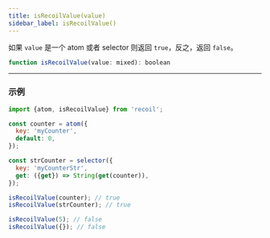 ```yaml
---
title: isRecoilValue(value)
sidebar_label: isRecoilValue()
---
```


如果 `value` 是一个 atom 或者 selector 则返回 `true`，反之，返回 `false`。

```jsx
function isRecoilValue(value: mixed): boolean
```

---

### 示例

```jsx
import {atom, isRecoilValue} from 'recoil';

const counter = atom({
  key: 'myCounter',
  default: 0,
});

const strCounter = selector({
  key: 'myCounterStr',
  get: ({get}) => String(get(counter)),
});

isRecoilValue(counter); // true
isRecoilValue(strCounter); // true

isRecoilValue(5); // false
isRecoilValue({}); // false
```

